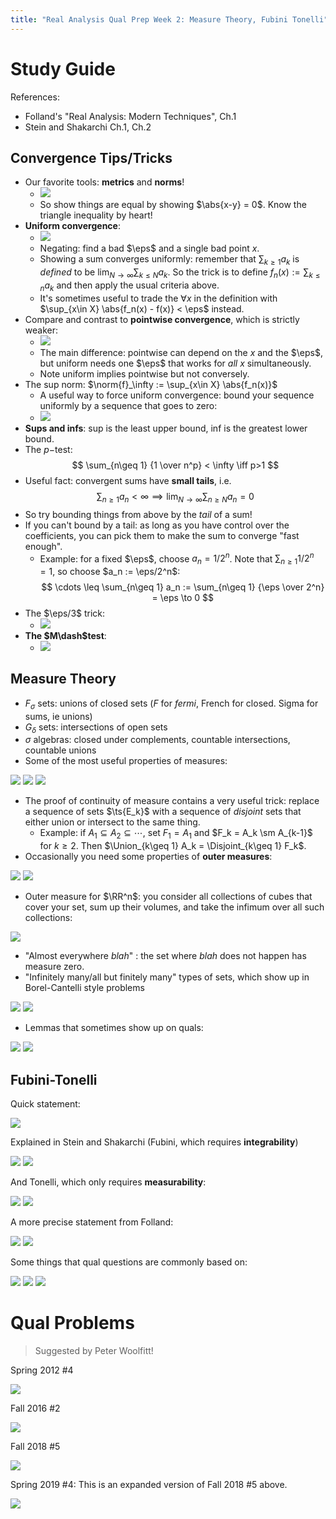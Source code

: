 ```yaml
---
title: "Real Analysis Qual Prep Week 2: Measure Theory, Fubini Tonelli"
---
```


# Study Guide

References: 

- Folland's "Real Analysis: Modern Techniques", Ch.1
- Stein and Shakarchi Ch.1, Ch.2

## Convergence Tips/Tricks

- Our favorite tools: **metrics** and **norms**!
	- ![](_attachments/Pasted%20image%2020210528184220.png)
	- So show things are equal by showing $\abs{x-y} = 0$. Know the triangle inequality by heart!
- **Uniform convergence**:
	- ![](_attachments/Pasted%20image%2020210528182641.png)
	- Negating: find a bad $\eps$ and a single bad point $x$.
	- Showing a sum converges uniformly: remember that $\sum_{k\geq 1} a_k$ is *defined* to be $\lim_{N\to\infty} \sum_{k\leq N} a_k$. So the trick is to define $f_n(x) := \sum_{k\leq n} a_k$ and then apply the usual criteria above.
	- It's sometimes useful to trade the $\forall x$ in the definition with $\sup_{x\in X} \abs{f_n(x) - f(x)} < \eps$ instead.
- Compare and contrast to **pointwise convergence**, which is strictly weaker:
	- ![](_attachments/Pasted%20image%2020210528182925.png)
	- The main difference: pointwise can depend on the $x$ and the $\eps$, but uniform needs one $\eps$ that works for *all* $x$ simultaneously.
	- Note uniform implies pointwise but not conversely.
- The sup norm: $\norm{f}_\infty := \sup_{x\in X} \abs{f_n(x)}$
	- A useful way to force uniform convergence: bound your sequence uniformly by a sequence that goes to zero:
	- ![](_attachments/Pasted%20image%2020210528183356.png)
- **Sups and infs**: sup is the least upper bound, inf is the greatest lower bound.
- The $p-$test: 
$$
\sum_{n\geq 1} {1 \over n^p} < \infty \iff p>1
$$
- Useful fact: convergent sums have **small tails**, i.e. 
$$
\sum_{n\geq 1} a_n < \infty \implies \lim_{N\to\infty}\sum_{n\geq N} a_n = 0
$$
- So try bounding things from above by the *tail* of a sum!
- If you can't bound by a tail: as long as you have control over the coefficients, you can pick them to make the sum to converge "fast enough".
	- Example: for a fixed $\eps$, choose $a_n = 1/2^n$. Note that $\sum_{n\geq 1} 1/2^n = 1$, so choose $a_n := \eps/2^n$:
$$
\cdots \leq \sum_{n\geq 1} a_n := \sum_{n\geq 1} {\eps \over 2^n} = \eps \to 0
$$
- The $\eps/3$ trick:
	- ![](_attachments/Pasted%20image%2020210528183619.png)
- **The $M\dash$test**:
	- ![](_attachments/Pasted%20image%2020210528183827.png)

## Measure Theory
-   $F_\sigma$ sets: unions of closed sets ($F$ for *fermi*, French for closed. Sigma for sums, ie unions)
-   $G_\delta$ sets: intersections of open sets
-   $\sigma$ algebras: closed under complements, countable intersections, countable unions
- Some of the most useful properties of measures:

![](_attachments/Pasted%20image%2020210528184432.png)
![](_attachments/Pasted%20image%2020210528184444.png)
![](_attachments/Pasted%20image%2020210528184451.png)

- The proof of continuity of measure contains a very useful trick: replace a sequence of sets $\ts{E_k}$ with a sequence of *disjoint* sets that either union or intersect to the same thing.
	- Example: if $A_1 \subseteq A_2 \subseteq \cdots$, set $F_1=A_1$ and $F_k = A_k \sm A_{k-1}$ for $k\geq 2$. Then $\Union_{k\geq 1} A_k = \Disjoint_{k\geq 1} F_k$.
- Occasionally you need some properties of **outer measures**:

![](_attachments/Pasted%20image%2020210528184814.png)
![](_attachments/Pasted%20image%2020210528184827.png)

- Outer measure for $\RR^n$: you consider all collections of cubes that cover your set, sum up their volumes, and take the infimum over all such collections:

![](_attachments/Pasted%20image%2020210528184951.png)

- "Almost everywhere *blah*" : the set where *blah* does not happen has measure zero.
- "Infinitely many/all but finitely many" types of sets, which show up in Borel-Cantelli style problems

![](_attachments/Pasted%20image%2020210528183952.png)
![](_attachments/Pasted%20image%2020210528184004.png)

- Lemmas that sometimes show up on quals:

![](_attachments/Pasted%20image%2020210528185216.png)
![](_attachments/Pasted%20image%2020210528185223.png)

## Fubini-Tonelli

Quick statement:

![](_attachments/Pasted%20image%2020210528185415.png)


Explained in Stein and Shakarchi (Fubini, which requires **integrability**)

![](_attachments/Pasted%20image%2020210528185725.png)
![](_attachments/Pasted%20image%2020210528185759.png)

And Tonelli, which only requires **measurability**:

![](_attachments/Pasted%20image%2020210528185956.png)
![](_attachments/Pasted%20image%2020210528190018.png)


A more precise statement from Folland:

![](_attachments/Pasted%20image%2020210528185618.png)
![](_attachments/Pasted%20image%2020210528185433.png)


Some things that qual questions are commonly based on:

![](_attachments/Pasted%20image%2020210528190107.png)
![](_attachments/Pasted%20image%2020210528190142.png)
![](_attachments/Pasted%20image%2020210528190207.png)

# Qual Problems

> Suggested by Peter Woolfitt!

Spring 2012 #4

![](_attachments/Pasted%20image%2020210528180450.png)

Fall 2016 #2  

![](_attachments/Pasted%20image%2020210528181507.png)

Fall 2018 #5

![](_attachments/Pasted%20image%2020210528181558.png)

 Spring 2019 #4: This is an expanded version of Fall 2018 #5 above.

![](_attachments/Pasted%20image%2020210528181615.png)